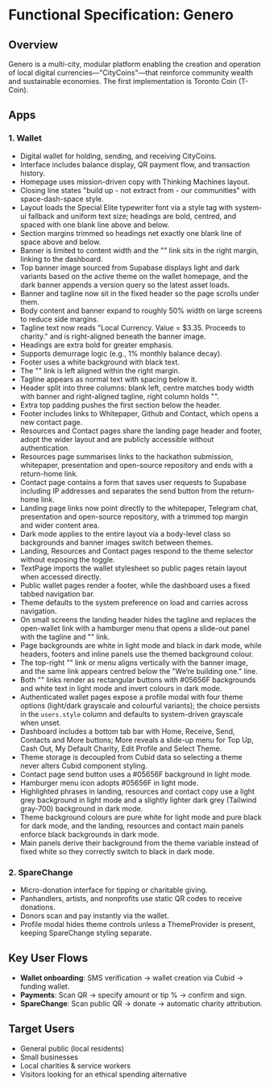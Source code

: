 # Functional Specification: Genero

## Overview

Genero is a multi-city, modular platform enabling the creation and operation of local digital currencies—"CityCoins"—that reinforce community wealth and sustainable economies. The first implementation is Toronto Coin (T-Coin).

## Apps

### 1. Wallet

- Digital wallet for holding, sending, and receiving CityCoins.
- Interface includes balance display, QR payment flow, and transaction history.
- Homepage uses mission-driven copy with Thinking Machines layout.
- Closing line states "build up - not extract from - our communities" with space-dash-space style.
- Layout loads the Special Elite typewriter font via a style tag with system-ui fallback and uniform text size; headings are bold, centred, and spaced with one blank line above and below.
- Section margins trimmed so headings net exactly one blank line of space above and below.
- Banner is limited to content width and the "<open my wallet>" link sits in the right margin, linking to the dashboard.
- Top banner image sourced from Supabase displays light and dark variants based on the active theme on the wallet homepage, and the dark banner appends a version query so the latest asset loads.
- Banner and tagline now sit in the fixed header so the page scrolls under them.
- Body content and banner expand to roughly 50% width on large screens to reduce side margins.
- Tagline text now reads "Local Currency. Value = $3.35. Proceeds to charity." and is right-aligned beneath the banner image.
- Headings are extra bold for greater emphasis.
- Supports demurrage logic (e.g., 1% monthly balance decay).
- Footer uses a white background with black text.
- The "<open my wallet>" link is left aligned within the right margin.
- Tagline appears as normal text with spacing below it.
- Header split into three columns: blank left, centre matches body width with banner and right-aligned tagline, right column holds "<open my wallet>".
- Extra top padding pushes the first section below the header.
- Footer includes links to Whitepaper, Github and Contact, which opens a new contact page.
- Resources and Contact pages share the landing page header and footer, adopt the wider layout and are publicly accessible without authentication.
- Resources page summarises links to the hackathon submission, whitepaper, presentation and open-source repository and ends with a return-home link.
- Contact page contains a form that saves user requests to Supabase including IP addresses and separates the send button from the return-home link.
- Landing page links now point directly to the whitepaper, Telegram chat, presentation and open-source repository, with a trimmed top margin and wider content area.
- Dark mode applies to the entire layout via a body-level class so backgrounds and banner images switch between themes.
- Landing, Resources and Contact pages respond to the theme selector without exposing the toggle.
- TextPage imports the wallet stylesheet so public pages retain layout when accessed directly.
- Public wallet pages render a footer, while the dashboard uses a fixed tabbed navigation bar.
- Theme defaults to the system preference on load and carries across navigation.
- On small screens the landing header hides the tagline and replaces the open-wallet link with a hamburger menu that opens a slide-out panel with the tagline and "<open my wallet>" link.
- Page backgrounds are white in light mode and black in dark mode, while headers, footers and inline panels use the themed background colour.
- The top-right "<open my wallet>" link or menu aligns vertically with the banner image, and the same link appears centred below the "We’re building one." line.
- Both "<open my wallet>" links render as rectangular buttons with #05656F backgrounds and white text in light mode and invert colours in dark mode.
- Authenticated wallet pages expose a profile modal with four theme options (light/dark grayscale and colourful variants); the choice persists in the `users.style` column and defaults to system-driven grayscale when unset.
- Dashboard includes a bottom tab bar with Home, Receive, Send, Contacts and More buttons; More reveals a slide-up menu for Top Up, Cash Out, My Default Charity, Edit Profile and Select Theme.
- Theme storage is decoupled from Cubid data so selecting a theme never alters Cubid component styling.
- Contact page send button uses a #05656F background in light mode.
- Hamburger menu icon adopts #05656F in light mode.
- Highlighted phrases in landing, resources and contact copy use a light grey background in light mode and a slightly lighter dark grey (Tailwind gray-700) background in dark mode.
- Theme background colours are pure white for light mode and pure black for dark mode, and the landing, resources and contact main panels enforce black backgrounds in dark mode.
- Main panels derive their background from the theme variable instead of fixed white so they correctly switch to black in dark mode.

### 2. SpareChange

- Micro-donation interface for tipping or charitable giving.
- Panhandlers, artists, and nonprofits use static QR codes to receive donations.
- Donors scan and pay instantly via the wallet.
- Profile modal hides theme controls unless a ThemeProvider is present, keeping SpareChange styling separate.

## Key User Flows

- **Wallet onboarding**: SMS verification → wallet creation via Cubid → funding wallet.
- **Payments**: Scan QR → specify amount or tip % → confirm and sign.
- **SpareChange**: Scan public QR → donate → automatic charity attribution.

## Target Users

- General public (local residents)
- Small businesses
- Local charities & service workers
- Visitors looking for an ethical spending alternative
